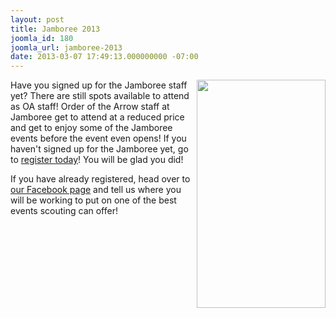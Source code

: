 ```yaml
---
layout: post
title: Jamboree 2013
joomla_id: 180
joomla_url: jamboree-2013
date: 2013-03-07 17:49:13.000000000 -07:00
---
```

<p><img src="images/project2013/Go Big Go Wild.jpg" alt="" align="right" width="206" height="365" />Have you signed up for the Jamboree staff yet? There are still spots available to attend as OA staff! Order of the Arrow staff at Jamboree get to attend at a reduced price and get to enjoy some of the Jamboree events before the event even opens! If you haven't signed up for the Jamboree yet, go to&nbsp;<a href="https://summit.scouting.org/en/Jamboree2013/Pages/Staff.aspx">register today</a>! You will be glad you did!</p>
<p>If you have already registered, head over to <a href="http://facebook.com/oawest">our Facebook page</a> and tell us where you will be working to put on one of the best events scouting can offer!</p>
